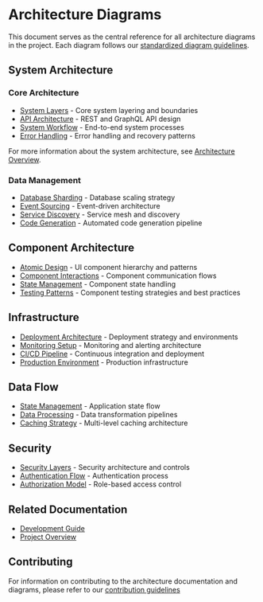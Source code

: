 # Architecture Diagrams

This document serves as the central reference for all architecture diagrams in the project. Each diagram follows our [standardized diagram guidelines](../readme.md).

## System Architecture

### Core Architecture

* [System Layers](./diagrams/system/layers.md) - Core system layering and boundaries
* [API Architecture](./diagrams/system/api-architecture.md) - REST and GraphQL API design
* [System Workflow](./diagrams/system/workflow.md) - End-to-end system processes
* [Error Handling](./diagrams/system/error-flow.md) - Error handling and recovery patterns

For more information about the system architecture, see [Architecture Overview](./overview.md).

### Data Management

* [Database Sharding](./diagrams/system/sharding.md) - Database scaling strategy
* [Event Sourcing](./diagrams/system/event-sourcing.md) - Event-driven architecture
* [Service Discovery](./diagrams/system/service-discovery.md) - Service mesh and discovery
* [Code Generation](./diagrams/system/code-generation.md) - Automated code generation pipeline

## Component Architecture

* [Atomic Design](./diagrams/components/atomic-design.md) - UI component hierarchy and patterns
* [Component Interactions](./diagrams/components/interactions.md) - Component communication flows
* [State Management](./diagrams/components/state-patterns.md) - Component state handling
* [Testing Patterns](./diagrams/components/testing-patterns.md) - Component testing strategies and best practices

## Infrastructure

* [Deployment Architecture](../deployment/deployment.md) - Deployment strategy and environments
* [Monitoring Setup](../logging_and_monitoring.md) - Monitoring and alerting architecture
* [CI/CD Pipeline](./diagrams/infrastructure/ci-cd-pipeline.md) - Continuous integration and deployment
* [Production Environment](./diagrams/infrastructure/production-environment.md) - Production infrastructure

## Data Flow

* [State Management](./diagrams/data-flow/state-management.md) - Application state flow
* [Data Processing](./diagrams/data-flow/processing.md) - Data transformation pipelines
* [Caching Strategy](./diagrams/data-flow/caching.md) - Multi-level caching architecture

## Security

* [Security Layers](./diagrams/security/security-layers.md) - Security architecture and controls
* [Authentication Flow](./diagrams/security/auth-flow.md) - Authentication process
* [Authorization Model](./diagrams/system/authorization.md) - Role-based access control

## Related Documentation

* [Development Guide](./development.md)
* [Project Overview](./overview.md)

## Contributing

For information on contributing to the architecture documentation and diagrams, please refer to our [contribution guidelines](../readme.md)
